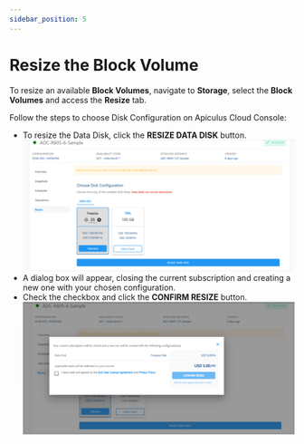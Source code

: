 ```yaml
---
sidebar_position: 5
---
```


# Resize the Block Volume

To resize an available **Block Volumes**, navigate to **Storage**, select the **Block Volumes** and access the **Resize** tab.

Follow the steps to choose Disk Configuration on Apiculus Cloud Console:

- To resize the Data Disk, click the **RESIZE DATA DISK** button.  
	![Resize](img/Resize1.png)
- A dialog box will appear, closing the current subscription and creating a new one with your chosen configuration.  
- Check the checkbox and click the **CONFIRM RESIZE** button.
	![Resize](img/Resize2.png)
